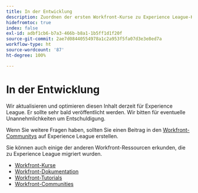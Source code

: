 ```yaml
---
title: In der Entwicklung
description: Zuordnen der ersten Workfront-Kurse zu Experience League-Kursen
hidefromtoc: true
index: false
exl-id: adbf1cb6-b7a3-466b-b8a1-1b5ff1d1f20f
source-git-commit: 2ae7d08440554978a1c2a953f5fa07d3e3e8ed7a
workflow-type: ht
source-wordcount: '87'
ht-degree: 100%

---
```


# In der Entwicklung

Wir aktualisieren und optimieren diesen Inhalt derzeit für Experience League. Er sollte sehr bald veröffentlicht werden. Wir bitten für eventuelle Unannehmlichkeiten um Entschuldigung.

Wenn Sie weitere Fragen haben, sollten Sie einen Beitrag in den [Workfront-Communitys](https://experienceleaguecommunities.adobe.com/t5/workfront/ct-p/workfront) auf Experience League erstellen.

Sie können auch einige der anderen Workfront-Ressourcen erkunden, die zu Experience League migriert wurden.

* [Workfront-Kurse](https://experienceleague.adobe.com/?lang=de&amp;Solution=Workfront#courses)
* [Workfront-Dokumentation](https://experienceleague.adobe.com/docs/workfront.html?lang=de)
* [Workfront-Tutorials](https://experienceleague.adobe.com/docs/workfront-learn/tutorials-workfront/home.html?lang=de)
* [Workfront-Communities](https://experienceleaguecommunities.adobe.com/t5/workfront/ct-p/workfront)

